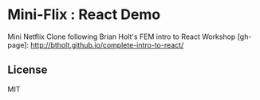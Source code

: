 # Mini-Flix : React Demo

Mini Netflix Clone following Brian Holt's FEM intro to React Workshop [gh-page]: http://btholt.github.io/complete-intro-to-react/

## License

MIT


